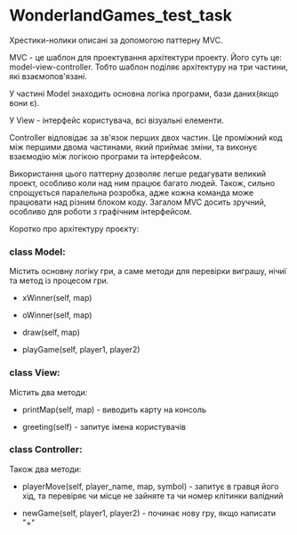 # WonderlandGames_test_task
Хрестики-нолики описані за допомогою паттерну MVC. 

  MVC - це шаблон для проектування архітектури проекту. Його суть це: model-view-controller. Тобто шаблон поділяє архітектуру на три частини, які взаємопов'язані.   
  
  У частині Model знаходить основна логіка програми, бази даних(якщо вони є). 
  
  У View - інтерфейс користувача, всі візуальні елементи. 
  
  Controller відповідає за зв'язок перших двох частин. Це проміжний код між першими двома частинами, який приймає зміни, та виконує взаємодію між логікою програми та інтерфейсом.
  
Використання цього паттерну дозволяє легше редагувати великий проект, особливо коли над ним працює багато людей. Також, сильно спрощується паралельна розробка, адже кожна команда може працювати над різним блоком коду. Загалом MVC досить зручний, особливо для роботи з графічним інтерфейсом. 


Коротко про архітектуру проєкту:
 
### class Model: 
Містить основну логіку гри, а саме методи для перевірки виграшу, нічиї та метод із процесом гри.

 - xWinner(self, map)

 - oWinner(self, map)

 - draw(self, map)

 - playGame(self, player1, player2)

### class View:
Містить два методи: 

- printMap(self, map) - виводить карту на консоль

- greeting(self) - запитує імена користувачів


### class Controller:
Також два методи:

- playerMove(self, player_name, map, symbol) - запитує  в гравця його хід, та перевіряє чи місце не зайняте та чи номер клітинки валідний

- newGame(self, player1, player2) - починає нову гру, якщо написати "+"